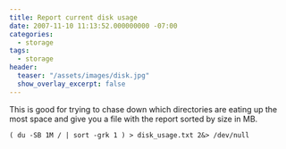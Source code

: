 ```yaml
---
title: Report current disk usage
date: 2007-11-10 11:13:52.000000000 -07:00
categories:
  - storage
tags:
  - storage
header:
  teaser: "/assets/images/disk.jpg"
  show_overlay_excerpt: false
---
```

This is good for trying to chase down which directories are eating up the most space and give you a file with the report sorted by size in MB.

```shell
( du -SB 1M / | sort -grk 1 ) > disk_usage.txt 2&> /dev/null
```
